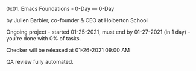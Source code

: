 0x01. Emacs
 Foundations - 0-Day ― 0-Day

 by Julien Barbier, co-founder & CEO at Holberton School

 Ongoing project - started 01-25-2021, must end by 01-27-2021 (in 1 day) - you're done with 0% of tasks.

 Checker will be released at 01-26-2021 09:00 AM

 QA review fully automated.